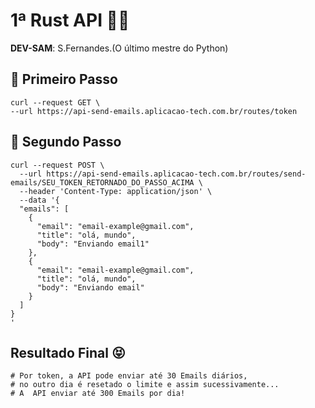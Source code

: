 # 1ª Rust API 👨‍💻
**DEV-SAM**: S.Fernandes.(O último mestre do Python)

## 📍 Primeiro Passo
    curl --request GET \
    --url https://api-send-emails.aplicacao-tech.com.br/routes/token

## 📍 Segundo Passo
    curl --request POST \
      --url https://api-send-emails.aplicacao-tech.com.br/routes/send-emails/SEU_TOKEN_RETORNADO_DO_PASSO_ACIMA \
      --header 'Content-Type: application/json' \
      --data '{
      "emails": [
        {
          "email": "email-example@gmail.com",
          "title": "olá, mundo",
          "body": "Enviando email1"
        },
        {
          "email": "email-example@gmail.com",
          "title": "olá, mundo",
          "body": "Enviando email"
        }
      ]
    }
    '

## Resultado Final 😝
    # Por token, a API pode enviar até 30 Emails diários,
    # no outro dia é resetado o limite e assim sucessivamente...
    # A  API enviar até 300 Emails por dia!

